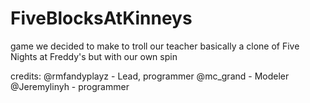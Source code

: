 # FiveBlocksAtKinneys

game we decided to make to troll our teacher
basically a clone of Five Nights at Freddy's but with our own spin

credits:
@rmfandyplayz - Lead, programmer
@mc_grand - Modeler
@Jeremylinyh - programmer
